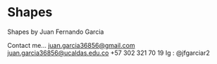 # Shapes
 Shapes by Juan Fernando Garcia

 Contact me...
 juan.garcia36856@gmail.com
 juan.garcia36856@ucaldas.edu.co
 +57 302 321 70 19 
 Ig : @jfgarciar2
 
